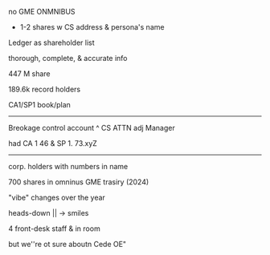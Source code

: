 no GME ONMNIBUS

- 1-2 shares w CS address & persona's name

Ledger as shareholder list

thorough, complete, & accurate info

447 M share

189.6k record holders

CA1/SP1
book/plan

---
Breokage control account
^ CS ATTN adj Manager

had CA 1   46
& SP 1.    73.xyZ

---

corp. holders with numbers in name

700 shares in omninus GME trasiry (2024)

"vibe" changes over the year

heads-down || -> smiles

4 front-desk staff & in room

but we''re ot sure aboutn Cede OE"


